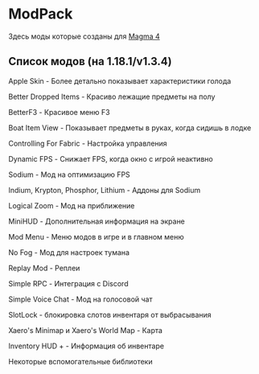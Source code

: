 # ModPack

Здесь моды которые созданы для [Magma 4](https://magma4.ml)

## Список модов (на 1.18.1/v1.3.4)
Apple Skin - Более детально показывает характеристики голода

Better Dropped Items - Красиво лежащие предметы на полу

BetterF3 - Красивое меню F3

Boat Item View - Показывает предметы в руках, когда сидишь в лодке

Controlling For Fabric - Настройка управления

Dynamic FPS - Снижает FPS, когда окно с игрой неактивно

Sodium - Мод на оптимизацию FPS

Indium, Krypton, Phosphor, Lithium - Аддоны для Sodium

Logical Zoom - Мод на приближение

MiniHUD - Дополнительная информация на экране

Mod Menu - Меню модов в игре и в главном меню

No Fog - Мод для настроек тумана

Replay Mod - Реплеи

Simple RPC - Интеграция с Discord

Simple Voice Chat - Мод на голосовой чат

SlotLock - блокировка слотов инвентаря от выбрасывания

Xaero's Minimap и Xaero's World Map - Карта

Inventory HUD + - Информация об инвентаре

Некоторые вспомогательные библиотеки
